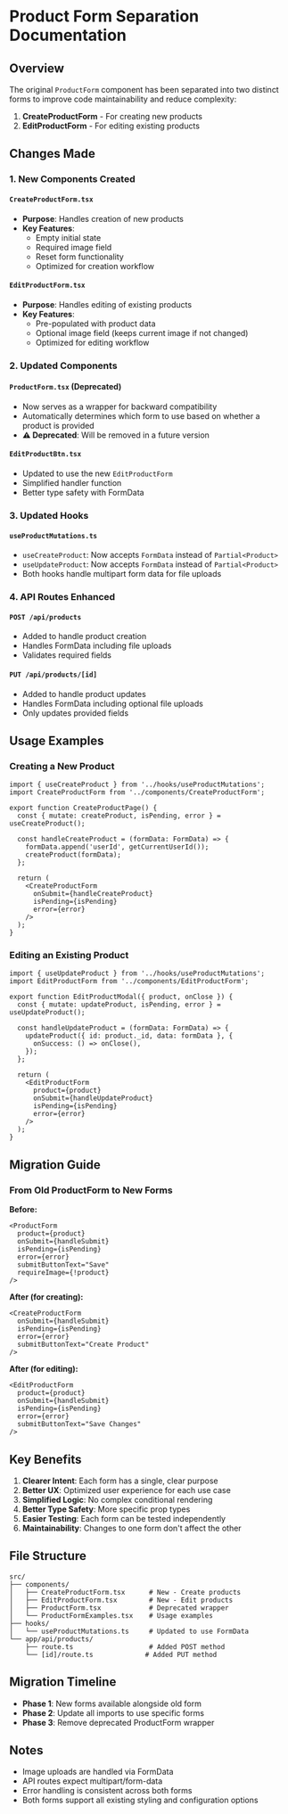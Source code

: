# Product Form Separation Documentation

## Overview
The original `ProductForm` component has been separated into two distinct forms to improve code maintainability and reduce complexity:

1. **CreateProductForm** - For creating new products
2. **EditProductForm** - For editing existing products

## Changes Made

### 1. New Components Created

#### `CreateProductForm.tsx`
- **Purpose**: Handles creation of new products
- **Key Features**:
  - Empty initial state
  - Required image field
  - Reset form functionality
  - Optimized for creation workflow

#### `EditProductForm.tsx`
- **Purpose**: Handles editing of existing products
- **Key Features**:
  - Pre-populated with product data
  - Optional image field (keeps current image if not changed)
  - Optimized for editing workflow

### 2. Updated Components

#### `ProductForm.tsx` (Deprecated)
- Now serves as a wrapper for backward compatibility
- Automatically determines which form to use based on whether a product is provided
- **⚠️ Deprecated**: Will be removed in a future version

#### `EditProductBtn.tsx`
- Updated to use the new `EditProductForm`
- Simplified handler function
- Better type safety with FormData

### 3. Updated Hooks

#### `useProductMutations.ts`
- `useCreateProduct`: Now accepts `FormData` instead of `Partial<Product>`
- `useUpdateProduct`: Now accepts `FormData` instead of `Partial<Product>`
- Both hooks handle multipart form data for file uploads

### 4. API Routes Enhanced

#### `POST /api/products`
- Added to handle product creation
- Handles FormData including file uploads
- Validates required fields

#### `PUT /api/products/[id]`
- Added to handle product updates
- Handles FormData including optional file uploads
- Only updates provided fields

## Usage Examples

### Creating a New Product
```tsx
import { useCreateProduct } from '../hooks/useProductMutations';
import CreateProductForm from '../components/CreateProductForm';

export function CreateProductPage() {
  const { mutate: createProduct, isPending, error } = useCreateProduct();

  const handleCreateProduct = (formData: FormData) => {
    formData.append('userId', getCurrentUserId());
    createProduct(formData);
  };

  return (
    <CreateProductForm
      onSubmit={handleCreateProduct}
      isPending={isPending}
      error={error}
    />
  );
}
```

### Editing an Existing Product
```tsx
import { useUpdateProduct } from '../hooks/useProductMutations';
import EditProductForm from '../components/EditProductForm';

export function EditProductModal({ product, onClose }) {
  const { mutate: updateProduct, isPending, error } = useUpdateProduct();

  const handleUpdateProduct = (formData: FormData) => {
    updateProduct({ id: product._id, data: formData }, {
      onSuccess: () => onClose(),
    });
  };

  return (
    <EditProductForm
      product={product}
      onSubmit={handleUpdateProduct}
      isPending={isPending}
      error={error}
    />
  );
}
```

## Migration Guide

### From Old ProductForm to New Forms

**Before:**
```tsx
<ProductForm
  product={product}
  onSubmit={handleSubmit}
  isPending={isPending}
  error={error}
  submitButtonText="Save"
  requireImage={!product}
/>
```

**After (for creating):**
```tsx
<CreateProductForm
  onSubmit={handleSubmit}
  isPending={isPending}
  error={error}
  submitButtonText="Create Product"
/>
```

**After (for editing):**
```tsx
<EditProductForm
  product={product}
  onSubmit={handleSubmit}
  isPending={isPending}
  error={error}
  submitButtonText="Save Changes"
/>
```

## Key Benefits

1. **Clearer Intent**: Each form has a single, clear purpose
2. **Better UX**: Optimized user experience for each use case
3. **Simplified Logic**: No complex conditional rendering
4. **Better Type Safety**: More specific prop types
5. **Easier Testing**: Each form can be tested independently
6. **Maintainability**: Changes to one form don't affect the other

## File Structure
```
src/
├── components/
│   ├── CreateProductForm.tsx      # New - Create products
│   ├── EditProductForm.tsx        # New - Edit products
│   ├── ProductForm.tsx            # Deprecated wrapper
│   └── ProductFormExamples.tsx    # Usage examples
├── hooks/
│   └── useProductMutations.ts     # Updated to use FormData
└── app/api/products/
    ├── route.ts                   # Added POST method
    └── [id]/route.ts             # Added PUT method
```

## Migration Timeline
- **Phase 1**: New forms available alongside old form
- **Phase 2**: Update all imports to use specific forms
- **Phase 3**: Remove deprecated ProductForm wrapper

## Notes
- Image uploads are handled via FormData
- API routes expect multipart/form-data
- Error handling is consistent across both forms
- Both forms support all existing styling and configuration options
